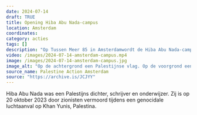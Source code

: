 ```yaml
---
date: 2024-07-14
draft: TRUE
title: Opening Hiba Abu Nada-campus
location: Amsterdam
coordinates: 
category: acties
tags: []
description: "Op Tussen Meer 85 in Amsterdamwordt de Hiba Abu Nada-campus geopend."
video: /images/2024-07-14-amsterdam-campus.mp4
image: /images/2024-07-14-amsterdam-campus.jpg
image_alt: "Op de achtergrond een Palestijnse vlag. Op de voorgrond een hand die verticaal omgevouwen een A4-blad ophoudt, met daarop tekst in het Nederlands en in het Arabisch. Een deel van de tekst luidt: 'In een koude, individualistische samenleving die ons berooft van gemeenschap en vertrouwen streven wij ernaar een toegankelijk en open centrum voor wederzijdse hulp te zijn, eenbaken van hoop voor de mensen, voor het volk, wat verenigd, nooit zal worden verslagen! Kom gerust binnen. Drink een kopje koffie. Sluit je aan bij onze beweging. En zeg het voort. Met strijdbare groet, De Vrije Universiteit van het Volk, De Hiba Abu Nash [sic] Campus. Niemand is vrij tot iedereen vrij ...'. Onderaan de pagina staat een cirkel met daarin een portret van een persoon en de tekst 'Hiba Abu Nada Campus'."
source_name: Palestine Action Amsterdam
source: "https://archive.is/JCJYY"
---
```

Hiba Abu Nada was een Palestijns dichter, schrijver en onderwijzer. Zij is op 20 oktober 2023 door zionisten vermoord tijdens een genocidale luchtaanval op Khan Yunis, Palestina.